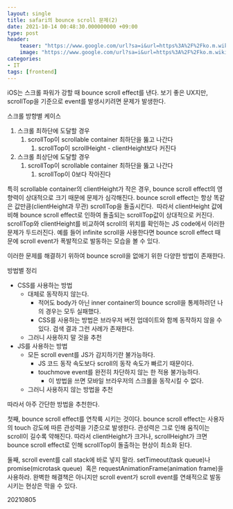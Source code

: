 ```yaml
---
layout: single
title: safari의 bounce scroll 문제(2)
date: 2021-10-14 00:48:30.000000000 +09:00
type: post
header:
    teaser: "https://www.google.com/url?sa=i&url=https%3A%2F%2Fko.m.wikipedia.org%2Fwiki%2F%25ED%258C%258C%25EC%259D%25BC%3ASafari_browser_logo.svg&psig=AOvVaw38ko7eFvwyGAfcECkpODrl&ust=1634226670836000&source=images&cd=vfe&ved=0CAsQjRxqFwoTCJC4hvbex_MCFQAAAAAdAAAAABAD"
    image: "https://www.google.com/url?sa=i&url=https%3A%2F%2Fko.m.wikipedia.org%2Fwiki%2F%25ED%258C%258C%25EC%259D%25BC%3ASafari_browser_logo.svg&psig=AOvVaw38ko7eFvwyGAfcECkpODrl&ust=1634226670836000&source=images&cd=vfe&ved=0CAsQjRxqFwoTCJC4hvbex_MCFQAAAAAdAAAAABAD"
categories:
- IT
tags: [frontend]
---
```


iOS는 스크롤 파워가 강할 때 bounce scroll effect를 낸다. 보기 좋은 UX지만, scrollTop을 기준으로 event를 발생시키려면 문제가 발생한다.

스크롤 방향별 케이스
1. 스크롤 최하단에 도달할 경우
	1. scrollTop이 scrollable container 최하단을 뚫고 나간다
		1. scrollTop이 scrollHeight - clientHeight보다 커진다
2. 스크롤 최상단에 도달할 경우
	1. scrollTop이 scrollable container 최하단을 뚫고 나간다
		1. scrollTop이 0보다 작아진다

 특히 scrollable container의 clientHeight가 작은 경우, bounce scroll effect의 영향력이 상대적으로 크기 때문에 문제가 심각해진다. bounce scroll effect는 항상 똑같은 값만큼(clientHeight과 무관) scrollTop을 돌출시킨다.  따라서 clientHeight 값에 비해 bounce scroll effect로 인하여 돌출되는 scrollTop값이 상대적으로 커진다. scrollTop와 clientHeight를 비교하여 scroll의 위치를 확인하는 JS code에서 이러한 문제가 두드러진다. 예를 들어 infinite scroll을 사용한다면 bounce scroll effect 때문에 scroll event가 폭발적으로 발동하는 모습을 볼 수 있다.

이러한 문제를 해결하기 위하여 bounce scroll을 없애기 위한 다양한 방법이 존재한다.

방법별 정리
- CSS를 사용하는 방법
	- 대체로 동작하지 않는다.
		- 적어도 body가 아닌 inner container의 bounce scroll을 통제하려던 나의 경우는 모두 실패했다.
		- CSS를 사용하는 방법은 브라우저 버전 업데이트와 함께 동작하지 않을 수 있다. 검색 결과 그런 사례가 존재한다.
	- 그러니 사용하지 말 것을 추천
- JS를 사용하는 방법
	- 모든 scroll event를 JS가 감지하기란 불가능하다.
		- JS 코드 동작 속도보다 scroll의 동작 속도가 빠르기 때문이다.
		- touchmove event를 완전히 차단하지 않는 한 적용 불가능하다.
			- 이 방법을 쓰면 모바일 브라우저의 스크롤을 동작시킬 수 없다.
	- 그러니 사용하지 않는 방법을 추천

따라서 아주 간단한 방법을 추천한다.

첫째, bounce scroll effect를 연착륙 시키는 것이다. bounce scroll effect는 사용자의 touch 강도에 따른 관성력을 기준으로 발생한다. 관성력은 그로 인해 움직이는 scroll이 길수록 약해진다. 따라서 clientHeight가 크거나, scrollHeight가 크면 bounce scroll effect로 인해 scrollTop이 돌출하는 현상이 최소화 된다.

둘째, scroll event를 call stack에 바로 넣지 말라. setTimeout(task queue)나 promise(microtask queue)  혹은 requestAnimationFrame(animation frame)을 사용하라. 완벽한 해결책은 아니지만 scroll event가 scroll event를 연쇄적으로 발동시키는 현상은 막을 수 있다.

20210805